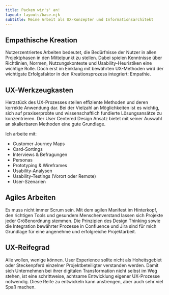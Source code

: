```yaml
---
title: Packen wir's' an!
layout: layouts/base.njk
subtitle: Meine Arbeit als UX-Konzepter und Informationsarchitekt
---
```

## Empathische Kreation

Nutzerzentriertes Arbeiten bedeutet, die Bedürfnisse der Nutzer in allen Projektphasen in den Mittelpunkt zu stellen. Dabei spielen Kenntnisse über Richtlinien, Normen, Nutzungskontexte und Usability-Heuristiken eine wichtige Rolle. Doch erst im Einklang mit bewährten UX-Methoden wird der wichtigste Erfolgsfaktor in den Kreationsprozess integriert: Empathie.

## UX-Werkzeugkasten

Herzstück des UX-Prozesses stellen effiziente Methoden und deren korrekte Anwendung dar. Bei der Vielzahl an Möglichkeiten ist es wichtig, sich auf praxiserprobte und wissenschaftlich fundierte Lösungsansätze zu konzentrieren. Der User Centered Design Ansatz bietet mit seiner Auswahl an skalierbaren Methoden eine gute Grundlage.

Ich arbeite mit:

- Customer Journey Maps
- Card-Sortings
- Interviews & Befragungen
- Personas
- Prototyping & Wireframes
- Usability-Analysen
- Usability-Testings (Vorort oder Remote)
- User-Szenarien

## Agiles Arbeiten

Es muss nicht immer Scrum sein. Mit dem agilen Manifest im Hinterkopf, den richtigen Tools und gesundem Menschenverstand lassen sich Projekte jeder Größenordnung stemmen. Die Prinzipien des Design Thinking sowie die Integration bewährter Prozesse in Confluence und Jira sind für mich Grundlage für eine angenehme und erfolgreiche Projektarbeit.

## UX-Reifegrad

Alle wollen, wenige können. User Experience sollte nicht als Hoheitsgebiet oder Steckenpferd einzelner Projektbeteiligter verstanden werden. Damit sich Unternehmen bei ihrer digitalen Transformation nicht selbst im Weg stehen, ist eine schrittweise, achtsame Entwicklung eigener UX-Prozesse notwendig. Diese Reife zu entwickeln kann anstrengen, aber auch sehr viel Spaß machen.
